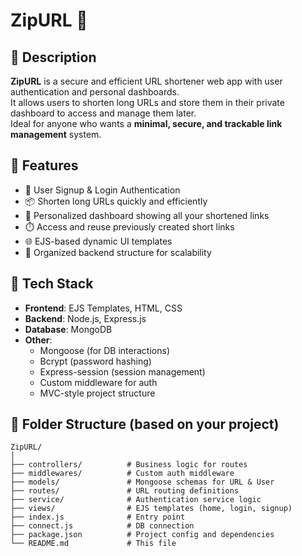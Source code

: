 # ZipURL 🔗

## 📝 Description
**ZipURL** is a secure and efficient URL shortener web app with user authentication and personal dashboards.  
It allows users to shorten long URLs and store them in their private dashboard to access and manage them later.  
Ideal for anyone who wants a **minimal, secure, and trackable link management** system.

## 🚀 Features
- 🔐 User Signup & Login Authentication
- 📦 Shorten long URLs quickly and efficiently
- 🧾 Personalized dashboard showing all your shortened links
- ⏱️ Access and reuse previously created short links
- 🌐 EJS-based dynamic UI templates
- 📁 Organized backend structure for scalability

## 🧰 Tech Stack

- **Frontend**: EJS Templates, HTML, CSS
- **Backend**: Node.js, Express.js
- **Database**: MongoDB
- **Other**: 
  - Mongoose (for DB interactions)
  - Bcrypt (password hashing)
  - Express-session (session management)
  - Custom middleware for auth
  - MVC-style project structure

## 📂 Folder Structure (based on your project)
```text
ZipURL/
│
├── controllers/          # Business logic for routes
├── middlewares/          # Custom auth middleware
├── models/               # Mongoose schemas for URL & User
├── routes/               # URL routing definitions
├── service/              # Authentication service logic
├── views/                # EJS templates (home, login, signup)
├── index.js              # Entry point
├── connect.js            # DB connection
├── package.json          # Project config and dependencies
└── README.md             # This file
